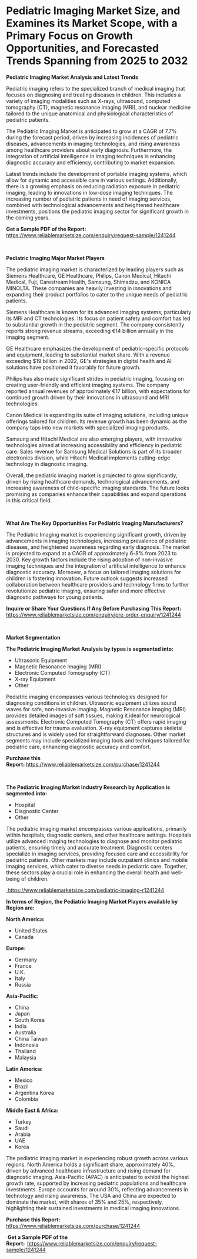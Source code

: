 <p><h1>Pediatric Imaging Market Size, and Examines its Market Scope, with a Primary Focus on Growth Opportunities, and Forecasted Trends Spanning from 2025 to 2032</h1></p><p><strong>Pediatric Imaging Market Analysis and Latest Trends</strong></p>
<p><p>Pediatric imaging refers to the specialized branch of medical imaging that focuses on diagnosing and treating diseases in children. This includes a variety of imaging modalities such as X-rays, ultrasound, computed tomography (CT), magnetic resonance imaging (MRI), and nuclear medicine tailored to the unique anatomical and physiological characteristics of pediatric patients. </p><p>The Pediatric Imaging Market is anticipated to grow at a CAGR of 7.7% during the forecast period, driven by increasing incidences of pediatric diseases, advancements in imaging technologies, and rising awareness among healthcare providers about early diagnosis. Furthermore, the integration of artificial intelligence in imaging techniques is enhancing diagnostic accuracy and efficiency, contributing to market expansion. </p><p>Latest trends include the development of portable imaging systems, which allow for dynamic and accessible care in various settings. Additionally, there is a growing emphasis on reducing radiation exposure in pediatric imaging, leading to innovations in low-dose imaging techniques. The increasing number of pediatric patients in need of imaging services, combined with technological advancements and heightened healthcare investments, positions the pediatric imaging sector for significant growth in the coming years.</p></p>
<p><strong>Get a Sample PDF of the Report:&nbsp;</strong> <a href="https://www.reliablemarketsize.com/enquiry/request-sample/1241244?utm_campaign=1103&utm_medium=2&utm_source=Github&utm_content=ia&utm_term=13042025&utm_id=pediatric-imaging">https://www.reliablemarketsize.com/enquiry/request-sample/1241244</a></p>
<p>&nbsp;</p>
<p><strong>Pediatric Imaging Major Market Players</strong></p>
<p><p>The pediatric imaging market is characterized by leading players such as Siemens Healthcare, GE Healthcare, Philips, Canon Medical, Hitachi Medical, Fuji, Carestream Health, Samsung, Shimadzu, and KONICA MINOLTA. These companies are heavily investing in innovations and expanding their product portfolios to cater to the unique needs of pediatric patients.</p><p>Siemens Healthcare is known for its advanced imaging systems, particularly its MRI and CT technologies. Its focus on patient safety and comfort has led to substantial growth in the pediatric segment. The company consistently reports strong revenue streams, exceeding €14 billion annually in the imaging segment.</p><p>GE Healthcare emphasizes the development of pediatric-specific protocols and equipment, leading to substantial market share. With a revenue exceeding $19 billion in 2022, GE's strategies in digital health and AI solutions have positioned it favorably for future growth.</p><p>Philips has also made significant strides in pediatric imaging, focusing on creating user-friendly and efficient imaging systems. The company reported annual revenues of approximately €17 billion, with expectations for continued growth driven by their innovations in ultrasound and MRI technologies.</p><p>Canon Medical is expanding its suite of imaging solutions, including unique offerings tailored for children. Its revenue growth has been dynamic as the company taps into new markets with specialized imaging products.</p><p>Samsung and Hitachi Medical are also emerging players, with innovative technologies aimed at increasing accessibility and efficiency in pediatric care. Sales revenue for Samsung Medical Solutions is part of its broader electronics division, while Hitachi Medical implements cutting-edge technology in diagnostic imaging.</p><p>Overall, the pediatric imaging market is projected to grow significantly, driven by rising healthcare demands, technological advancements, and increasing awareness of child-specific imaging standards. The future looks promising as companies enhance their capabilities and expand operations in this critical field.</p></p>
<p>&nbsp;</p>
<p><strong>What Are The Key Opportunities For Pediatric Imaging Manufacturers?</strong></p>
<p><p>The Pediatric Imaging market is experiencing significant growth, driven by advancements in imaging technologies, increasing prevalence of pediatric diseases, and heightened awareness regarding early diagnosis. The market is projected to expand at a CAGR of approximately 6-8% from 2023 to 2030. Key growth factors include the rising adoption of non-invasive imaging techniques and the integration of artificial intelligence to enhance diagnostic accuracy. Moreover, a focus on tailored imaging solutions for children is fostering innovation. Future outlook suggests increased collaboration between healthcare providers and technology firms to further revolutionize pediatric imaging, ensuring safer and more effective diagnostic pathways for young patients.</p></p>
<p><strong>Inquire or Share Your Questions If Any Before Purchasing This Report:</strong> <a href="https://www.reliablemarketsize.com/enquiry/pre-order-enquiry/1241244?utm_campaign=1103&utm_medium=2&utm_source=Github&utm_content=ia&utm_term=13042025&utm_id=pediatric-imaging">https://www.reliablemarketsize.com/enquiry/pre-order-enquiry/1241244</a></p>
<p>&nbsp;</p>
<p><strong>Market Segmentation</strong></p>
<p><strong>The Pediatric Imaging Market Analysis by types is segmented into:</strong></p>
<p><ul><li>Ultrasonic Equipment</li><li>Magnetic Resonance Imaging (MRI)</li><li>Electronic Computed Tomography (CT)</li><li>X-ray Equipment</li><li>Other</li></ul></p>
<p><p>Pediatric imaging encompasses various technologies designed for diagnosing conditions in children. Ultrasonic equipment utilizes sound waves for safe, non-invasive imaging. Magnetic Resonance Imaging (MRI) provides detailed images of soft tissues, making it ideal for neurological assessments. Electronic Computed Tomography (CT) offers rapid imaging and is effective for trauma evaluation. X-ray equipment captures skeletal structures and is widely used for straightforward diagnoses. Other market segments may include specialized imaging tools and techniques tailored for pediatric care, enhancing diagnostic accuracy and comfort.</p></p>
<p><strong>Purchase this Report:&nbsp;</strong><a href="https://www.reliablemarketsize.com/purchase/1241244?utm_campaign=1103&utm_medium=2&utm_source=Github&utm_content=ia&utm_term=13042025&utm_id=pediatric-imaging">https://www.reliablemarketsize.com/purchase/1241244</a></p>
<p>&nbsp;</p>
<p><strong>The Pediatric Imaging Market Industry Research by Application is segmented into:</strong></p>
<p><ul><li>Hospital</li><li>Diagnostic Center</li><li>Other</li></ul></p>
<p><p>The pediatric imaging market encompasses various applications, primarily within hospitals, diagnostic centers, and other healthcare settings. Hospitals utilize advanced imaging technologies to diagnose and monitor pediatric patients, ensuring timely and accurate treatment. Diagnostic centers specialize in imaging services, providing focused care and accessibility for pediatric patients. Other markets may include outpatient clinics and mobile imaging services, which cater to diverse needs in pediatric care. Together, these sectors play a crucial role in enhancing the overall health and well-being of children.</p></p>
<p><a href="https://www.reliablemarketsize.com/pediatric-imaging-r1241244?utm_campaign=1103&utm_medium=2&utm_source=Github&utm_content=ia&utm_term=13042025&utm_id=pediatric-imaging">&nbsp;https://www.reliablemarketsize.com/pediatric-imaging-r1241244</a></p>
<p><strong>In terms of Region, the Pediatric Imaging Market Players available by Region are:</strong></p>
<p>
    <p> <strong> North America: </strong>
        <ul>
            <li>United States</li>
            <li>Canada</li>
        </ul>
        </p> 
    <p> <strong> Europe: </strong>
        <ul>
            <li>Germany</li>
            <li>France</li>
            <li>U.K.</li>
            <li>Italy</li>
            <li>Russia</li>
        </ul>
        </p> 
    <p> <strong> Asia-Pacific: </strong>
        <ul>
            <li>China</li>
            <li>Japan</li>
            <li>South Korea</li>
            <li>India</li>
            <li>Australia</li>
            <li>China Taiwan</li>
            <li>Indonesia</li>
            <li>Thailand</li>
            <li>Malaysia</li>
        </ul>
        </p> 
    <p> <strong> Latin America: </strong>
        <ul>
            <li>Mexico</li>
            <li>Brazil</li>
            <li>Argentina Korea</li>
            <li>Colombia</li>
        </ul>
        </p> 
    <p> <strong> Middle East & Africa: </strong>
        <ul>
            <li>Turkey</li>
            <li>Saudi</li>
            <li>Arabia</li>
            <li>UAE</li>
            <li>Korea</li>
        </ul>
    </p>
    </p>
<p><p>The pediatric imaging market is experiencing robust growth across various regions. North America holds a significant share, approximately 40%, driven by advanced healthcare infrastructure and rising demand for diagnostic imaging. Asia-Pacific (APAC) is anticipated to exhibit the highest growth rate, supported by increasing pediatric populations and healthcare investments. Europe accounts for around 30%, reflecting advancements in technology and rising awareness. The USA and China are expected to dominate the market, with shares of 35% and 25%, respectively, highlighting their sustained investments in medical imaging innovations.</p></p>
<p><strong>Purchase this Report: </strong><a href="https://www.reliablemarketsize.com/purchase/1241244?utm_campaign=1103&utm_medium=2&utm_source=Github&utm_content=ia&utm_term=13042025&utm_id=pediatric-imaging">https://www.reliablemarketsize.com/purchase/1241244</a></p>
<p>&nbsp;<strong>Get a Sample PDF of the Report:&nbsp;&nbsp;</strong><a href="https://www.reliablemarketsize.com/enquiry/request-sample/1241244?utm_campaign=1103&utm_medium=2&utm_source=Github&utm_content=ia&utm_term=13042025&utm_id=pediatric-imaging">https://www.reliablemarketsize.com/enquiry/request-sample/1241244</a></p>
<p><strong></strong></p>
<p><p></p><p></p><p></p></p>